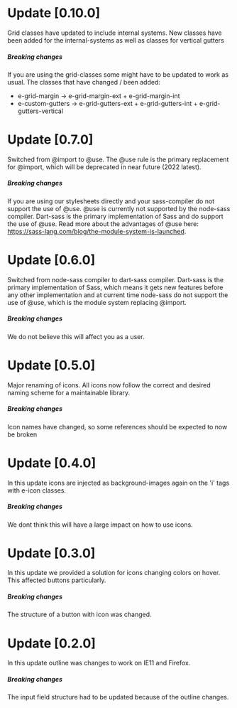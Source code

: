# Update [0.10.0]

Grid classes have updated to include internal systems. New classes have been added for the internal-systems as
well as classes for vertical gutters

##### Breaking changes

If you are using the grid-classes some might have to be updated to work as usual. The classes that have
changed / been added:

- e-grid-margin -> e-grid-margin-ext + e-grid-margin-int
- e-custom-gutters -> e-grid-gutters-ext + e-grid-gutters-int + e-grid-gutters-vertical

# Update [0.7.0]

Switched from @import to @use. The @use rule is the primary replacement for @import, which will be deprecated
in near future (2022 latest).

##### Breaking changes

If you are using our stylesheets directly and your sass-compiler do not support the use of @use. @use is
currently not supported by the node-sass compiler. Dart-sass is the primary implementation of Sass and do
support the use of @use. Read more about the advantages of @use here:
https://sass-lang.com/blog/the-module-system-is-launched.

# Update [0.6.0]

Switched from node-sass compiler to dart-sass compiler. Dart-sass is the primary implementation of Sass, which
means it gets new features before any other implementation and at current time node-sass do not support the
use of @use, which is the module system replacing @import.

##### Breaking changes

We do not believe this will affect you as a user.

# Update [0.5.0]

Major renaming of icons. All icons now follow the correct and desired naming scheme for a maintainable
library.

##### Breaking changes

Icon names have changed, so some references should be expected to now be broken

# Update [0.4.0]

In this update icons are injected as background-images again on the 'i' tags with e-icon classes.

##### Breaking changes

We dont think this will have a large impact on how to use icons.

# Update [0.3.0]

In this update we provided a solution for icons changing colors on hover. This affected buttons particularly.

##### Breaking changes

The structure of a button with icon was changed.

# Update [0.2.0]

In this update outline was changes to work on IE11 and Firefox.

##### Breaking changes

The input field structure had to be updated because of the outline changes.
